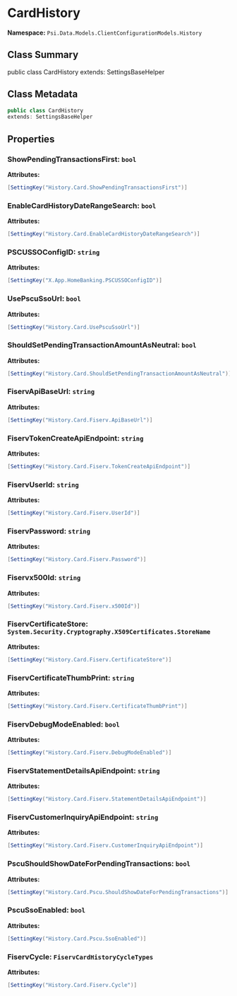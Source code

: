 # CardHistory

**Namespace:** `Psi.Data.Models.ClientConfigurationModels.History`

## Class Summary

public class CardHistory
extends: SettingsBaseHelper

## Class Metadata

```typescript
public class CardHistory
extends: SettingsBaseHelper
```

## Properties

### ShowPendingTransactionsFirst: `bool`

**Attributes:**
```csharp
[SettingKey("History.Card.ShowPendingTransactionsFirst")]
```

### EnableCardHistoryDateRangeSearch: `bool`



**Attributes:**
```csharp
[SettingKey("History.Card.EnableCardHistoryDateRangeSearch")]
```

### PSCUSSOConfigID: `string`



**Attributes:**
```csharp
[SettingKey("X.App.HomeBanking.PSCUSSOConfigID")]
```

### UsePscuSsoUrl: `bool`



**Attributes:**
```csharp
[SettingKey("History.Card.UsePscuSsoUrl")]
```

### ShouldSetPendingTransactionAmountAsNeutral: `bool`



**Attributes:**
```csharp
[SettingKey("History.Card.ShouldSetPendingTransactionAmountAsNeutral")]
```

### FiservApiBaseUrl: `string`



**Attributes:**
```csharp
[SettingKey("History.Card.Fiserv.ApiBaseUrl")]
```

### FiservTokenCreateApiEndpoint: `string`



**Attributes:**
```csharp
[SettingKey("History.Card.Fiserv.TokenCreateApiEndpoint")]
```

### FiservUserId: `string`



**Attributes:**
```csharp
[SettingKey("History.Card.Fiserv.UserId")]
```

### FiservPassword: `string`



**Attributes:**
```csharp
[SettingKey("History.Card.Fiserv.Password")]
```

### Fiservx500Id: `string`



**Attributes:**
```csharp
[SettingKey("History.Card.Fiserv.x500Id")]
```

### FiservCertificateStore: `System.Security.Cryptography.X509Certificates.StoreName`



**Attributes:**
```csharp
[SettingKey("History.Card.Fiserv.CertificateStore")]
```

### FiservCertificateThumbPrint: `string`



**Attributes:**
```csharp
[SettingKey("History.Card.Fiserv.CertificateThumbPrint")]
```

### FiservDebugModeEnabled: `bool`



**Attributes:**
```csharp
[SettingKey("History.Card.Fiserv.DebugModeEnabled")]
```

### FiservStatementDetailsApiEndpoint: `string`



**Attributes:**
```csharp
[SettingKey("History.Card.Fiserv.StatementDetailsApiEndpoint")]
```

### FiservCustomerInquiryApiEndpoint: `string`



**Attributes:**
```csharp
[SettingKey("History.Card.Fiserv.CustomerInquiryApiEndpoint")]
```

### PscuShouldShowDateForPendingTransactions: `bool`



**Attributes:**
```csharp
[SettingKey("History.Card.Pscu.ShouldShowDateForPendingTransactions")]
```

### PscuSsoEnabled: `bool`



**Attributes:**
```csharp
[SettingKey("History.Card.Pscu.SsoEnabled")]
```

### FiservCycle: `FiservCardHistoryCycleTypes`



**Attributes:**
```csharp
[SettingKey("History.Card.Fiserv.Cycle")]
```
